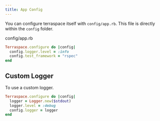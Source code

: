 ```yaml
---
title: App Config
---
```


You can configure terraspace itself with `config/app.rb`. This file is directly within the `config` folder.

config/app.rb

```ruby
Terraspace.configure do |config|
  config.logger.level = :info
  config.test_framework = "rspec"
end
```

## Custom Logger

To use a custom logger.

```ruby
Terraspace.configure do |config|
  logger = Logger.new($stdout)
  logger.level = :debug
  config.logger = logger
end
```
